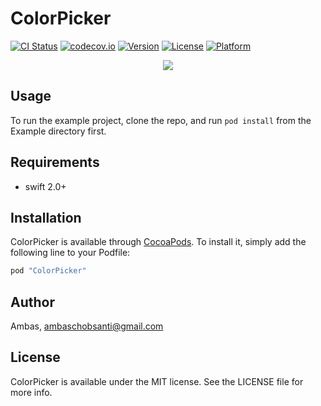 # ColorPicker

[![CI Status](http://img.shields.io/travis/ambas/ColorPicker.svg?style=flat)](https://travis-ci.org/ambas/ColorPicker)
[![codecov.io](https://codecov.io/github/ambas/ColorPicker/coverage.svg?branch=master)](https://codecov.io/github/ambas/ColorPicker)
[![Version](https://img.shields.io/cocoapods/v/ColorPicker.svg?style=flat)](http://cocoapods.org/pods/ColorPicker)
[![License](https://img.shields.io/cocoapods/l/ColorPicker.svg?style=flat)](http://cocoapods.org/pods/ColorPicker)
[![Platform](https://img.shields.io/cocoapods/p/ColorPicker.svg?style=flat)](http://cocoapods.org/pods/ColorPicker)

<p align="center"><img src="https://github.com/ambas/ColorPicker/blob/master/sample.gif"/></p>

## Usage
To run the example project, clone the repo, and run `pod install` from the Example directory first.

## Requirements
- swift 2.0+

## Installation

ColorPicker is available through [CocoaPods](http://cocoapods.org). To install
it, simply add the following line to your Podfile:

```ruby
pod "ColorPicker"
```

## Author

Ambas, ambaschobsanti@gmail.com

## License

ColorPicker is available under the MIT license. See the LICENSE file for more info.
